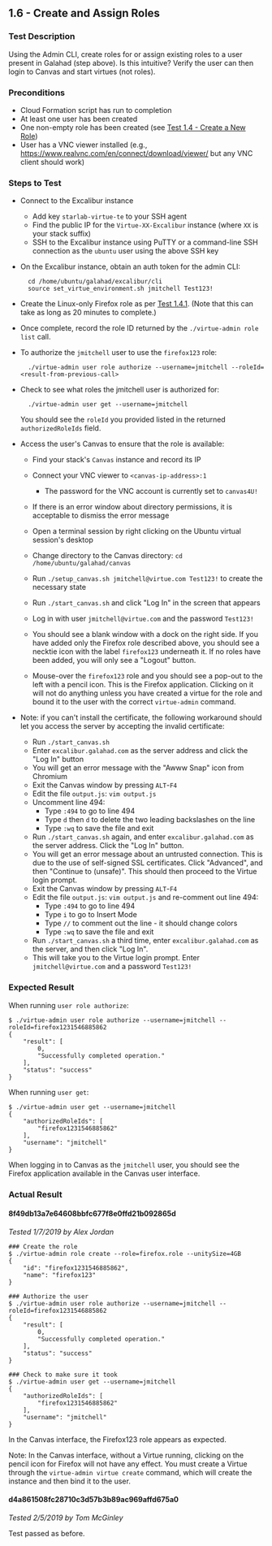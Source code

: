 ## 1.6 - Create and Assign Roles

### Test Description

Using the Admin CLI, create roles for or assign existing roles to a user present in Galahad (step above). Is this intuitive? Verify the user can then login to Canvas and start virtues (not roles).

### Preconditions

- Cloud Formation script has run to completion
- At least one user has been created
- One non-empty role has been created (see [Test 1.4 - Create a New Role](#create-new-role))
- User has a VNC viewer installed (e.g., https://www.realvnc.com/en/connect/download/viewer/ but any VNC client should work)

### Steps to Test

- Connect to the Excalibur instance
    - Add key `starlab-virtue-te` to your SSH agent
    - Find the public IP for the `Virtue-XX-Excalibur` instance (where `XX` is your stack suffix) 
    - SSH to the Excalibur instance using PuTTY or a command-line SSH connection as the `ubuntu` user using the above SSH key

- On the Excalibur instance, obtain an auth token for the admin CLI:

        cd /home/ubuntu/galahad/excalibur/cli
        source set_virtue_environment.sh jmitchell Test123!

- Create the Linux-only Firefox role as per [Test 1.4.1](#test-1.4.1---create-a-linux-only-role). (Note that this can take as long as 20 minutes to complete.)
- Once complete, record the role ID returned by the `./virtue-admin role list` call.
- To authorize the `jmitchell` user to use the `firefox123` role:
    
        ./virtue-admin user role authorize --username=jmitchell --roleId=<result-from-previous-call>

- Check to see what roles the jmitchell user is authorized for:

        ./virtue-admin user get --username=jmitchell
  You should see the `roleId` you provided listed in the returned `authorizedRoleIds` field.

- Access the user's Canvas to ensure that the role is available:
    - Find your stack's `Canvas` instance and record its IP
    - Connect your VNC viewer to `<canvas-ip-address>:1`
        - The password for the VNC account is currently set to `canvas4U!`
    - If there is an error window about directory permissions, it is acceptable to dismiss the error message
    - Open a terminal session by right clicking on the Ubuntu virtual session's desktop
    - Change directory to the Canvas directory: `cd /home/ubuntu/galahad/canvas`
    
    - Run `./setup_canvas.sh jmitchell@virtue.com Test123!` to create the necessary state
    - Run `./start_canvas.sh` and click "Log In" in the screen that appears
    - Log in with user `jmitchell@virtue.com` and the password `Test123!`
    - You should see a blank window with a dock on the right side. If you have added only the Firefox role described above, you should see a necktie icon with the label `firefox123` underneath it. If no roles have been added, you will only see a "Logout" button.
    - Mouse-over the `firefox123` role and you should see a pop-out to the left with a pencil icon. This is the Firefox application. Clicking on it will not do anything unless you have created a virtue for the role and bound it to the user with the correct `virtue-admin` command.

- Note: if you can't install the certificate, the following workaround should let you access the server by accepting the invalid certificate:
    - Run `./start_canvas.sh`
    - Enter `excalibur.galahad.com` as the server address and click the "Log In" button
    - You will get an error message with the "Awww Snap" icon from Chromium
    - Exit the Canvas window by pressing `ALT`-`F4`
    - Edit the file `output.js`: `vim output.js`
    - Uncomment line 494: 
        - Type `:494` to go to line 494
        - Type `d` then `d` to delete the two leading backslashes on the line
        - Type `:wq` to save the file and exit
    - Run `./start_canvas.sh` again, and enter `excalibur.galahad.com` as the server address. Click the "Log In" button.
    - You will get an error message about an untrusted connection. This is due to the use of self-signed SSL certificates. Click "Advanced", and then "Continue to <ip-address> (unsafe)". This should then proceed to the Virtue login prompt.
    - Exit the Canvas window by pressing `ALT`-`F4`
    - Edit the file `output.js`: `vim output.js` and re-comment out line 494:
        - Type `:494` to go to line 494
        - Type `i` to go to Insert Mode
        - Type `//` to comment out the line - it should change colors
        - Type `:wq` to save the file and exit
    - Run `./start_canvas.sh` a third time, enter `excalibur.galahad.com` as the server, and then click "Log In".
    - This will take you to the Virtue login prompt. Enter `jmitchell@virtue.com` and a password `Test123!`
        

### Expected Result

When running `user role authorize`:

```
$ ./virtue-admin user role authorize --username=jmitchell --roleId=firefox1231546885862
{
    "result": [
        0,
        "Successfully completed operation."
    ],
    "status": "success"
}
```

When running `user get`:

```
$ ./virtue-admin user get --username=jmitchell
{
    "authorizedRoleIds": [
        "firefox1231546885862"
    ],
    "username": "jmitchell"
}
```

When logging in to Canvas as the `jmitchell` user, you should see the Firefox application available in the Canvas user interface.

### Actual Result

#### 8f49db13a7e64608bbfc677f8e0ffd21b092865d

*Tested 1/7/2019 by Alex Jordan*

```
### Create the role
$ ./virtue-admin role create --role=firefox.role --unitySize=4GB
{
    "id": "firefox1231546885862",
    "name": "firefox123"
}

### Authorize the user
$ ./virtue-admin user role authorize --username=jmitchell --roleId=firefox1231546885862
{
    "result": [
        0,
        "Successfully completed operation."
    ],
    "status": "success"
}

### Check to make sure it took
$ ./virtue-admin user get --username=jmitchell
{
    "authorizedRoleIds": [
        "firefox1231546885862"
    ],
    "username": "jmitchell"
}
```

In the Canvas interface, the Firefox123 role appears as expected.

Note: In the Canvas interface, without a Virtue running, clicking on the pencil icon for Firefox will not have any effect. You must create a Virtue through the `virtue-admin virtue create` command, which will create the instance and then bind it to the user.

#### d4a861508fc28710c3d57b3b89ac969affd675a0

*Tested 2/5/2019 by Tom McGinley*

Test passed as before.
